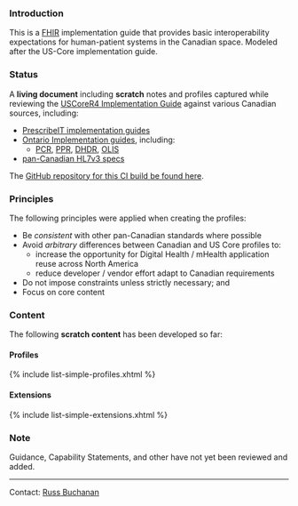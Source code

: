 ### Introduction

This is a [FHIR](http://hl7.org/fhir) implementation guide that provides basic interoperability expectations for human-patient systems in the Canadian space.  Modeled after the US-Core implementation guide.

### Status

A **living document** including **scratch** notes and profiles captured while reviewing the [USCoreR4 Implementation Guide](http://build.fhir.org/ig/HL7/US-Core-R4/) against various Canadian sources, including:
- [PrescribeIT implementation guides](https://specs.prescribeit.ca/R2.0/)
- [Ontario Implementation guides](https://ehealthontario.on.ca/en/architecture/standards/draft), including:
  - [PCR](https://simplifier.net/provincialclientregi), [PPR](https://simplifier.net/provincialproviderre), [DHDR](https://simplifier.net/ontariodigitalhealth), [OLIS](https://simplifier.net/ontariolaboratoriesi)
- [pan-Canadian HL7v3 specs](https://infocentral.infoway-inforoute.ca/extra/ca/mr0206-html/html/start.html)

The [GitHub repository for this CI build be found here](https://github.com/scratch-fhir-profiles/CA-Scratch).

### Principles

The following principles were applied when creating the profiles:

- Be *consistent* with other pan-Canadian standards where possible
- Avoid *arbitrary* differences between Canadian and US Core profiles to:
  - increase the opportunity for Digital Health / mHealth application reuse across North America
  - reduce developer / vendor effort adapt to Canadian requirements
- Do not impose constraints unless strictly necessary; and
- Focus on core content

### Content

The following **scratch content** has been developed so far:

#### Profiles

{% include list-simple-profiles.xhtml %}

#### Extensions

{% include list-simple-extensions.xhtml %}

### Note

Guidance, Capability Statements, and other have not yet been reviewed and added.

----

Contact: [Russ Buchanan](mailto:rbuchanan@gevityinc.com)

